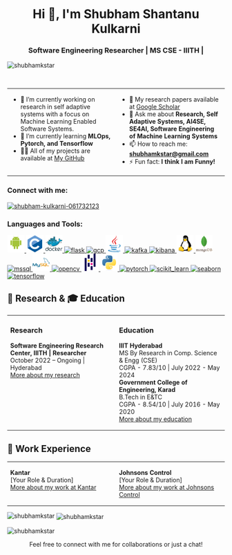 <h1 align="center">Hi 👋, I'm Shubham Shantanu Kulkarni</h1>
<h3 align="center">Software Engineering Researcher | MS CSE - IIITH |</h3>
<p align="left"> <img src="https://komarev.com/ghpvc/?username=shubhamkstar&label=Profile%20views&color=0e75b6&style=flat" alt="shubhamkstar" /> </p>
<p align="left"> <a href="https://twitter.com/" target="blank"><img src="https://img.shields.io/twitter/follow/?logo=twitter&style=for-the-badge" alt="" /></a> </p>
<table>
<tr>
<td valign="top" width="50%">

- 🔭 I’m currently working on research in self adaptive systems with a focus on Machine Learning Enabled Software Systems.
- 🌱 I’m currently learning **MLOps, Pytorch, and Tensorflow**
- 👨‍💻 All of my projects are available at [My GitHub](https://github.com/Shubhamkstar)

</td>
<td valign="top" width="50%">

- 📝 My research papers available at [Google Scholar](https://scholar.google.com/citations?user=_H0VkbYAAAAJ&hl=en)
- 💬 Ask me about **Research, Self Adaptive Systems, AI4SE, SE4AI, Software Engineering of Machine Learning Systems**
- 📫 How to reach me: **shubhamkstar@gmail.com**
- ⚡ Fun fact: **I think I am Funny!**

</td>
</tr>
</table>

<h3 align="left">Connect with me:</h3>
<p align="left">
<a href="https://linkedin.com/in/shubham-kulkarni-061732123" target="blank"><img align="center" src="https://raw.githubusercontent.com/rahuldkjain/github-profile-readme-generator/master/src/images/icons/Social/linked-in-alt.svg" alt="shubham-kulkarni-061732123" height="30" width="40" /></a>
</p>

<h3 align="left">Languages and Tools:</h3>
<p align="left"> <a href="https://developer.android.com" target="_blank" rel="noreferrer"> <img src="https://raw.githubusercontent.com/devicons/devicon/master/icons/android/android-original-wordmark.svg" alt="android" width="40" height="40"/> </a> <a href="https://www.cprogramming.com/" target="_blank" rel="noreferrer"> <img src="https://raw.githubusercontent.com/devicons/devicon/master/icons/c/c-original.svg" alt="c" width="40" height="40"/> </a> <a href="https://www.docker.com/" target="_blank" rel="noreferrer"> <img src="https://raw.githubusercontent.com/devicons/devicon/master/icons/docker/docker-original-wordmark.svg" alt="docker" width="40" height="40"/> </a> <a href="https://flask.palletsprojects.com/" target="_blank" rel="noreferrer"> <img src="https://www.vectorlogo.zone/logos/pocoo_flask/pocoo_flask-icon.svg" alt="flask" width="40" height="40"/> </a> <a href="https://cloud.google.com" target="_blank" rel="noreferrer"> <img src="https://www.vectorlogo.zone/logos/google_cloud/google_cloud-icon.svg" alt="gcp" width="40" height="40"/> </a> <a href="https://www.java.com" target="_blank" rel="noreferrer"> <img src="https://raw.githubusercontent.com/devicons/devicon/master/icons/java/java-original.svg" alt="java" width="40" height="40"/> </a> <a href="https://kafka.apache.org/" target="_blank" rel="noreferrer"> <img src="https://www.vectorlogo.zone/logos/apache_kafka/apache_kafka-icon.svg" alt="kafka" width="40" height="40"/> </a> <a href="https://www.elastic.co/kibana" target="_blank" rel="noreferrer"> <img src="https://www.vectorlogo.zone/logos/elasticco_kibana/elasticco_kibana-icon.svg" alt="kibana" width="40" height="40"/> </a> <a href="https://www.linux.org/" target="_blank" rel="noreferrer"> <img src="https://raw.githubusercontent.com/devicons/devicon/master/icons/linux/linux-original.svg" alt="linux" width="40" height="40"/> </a> <a href="https://www.mongodb.com/" target="_blank" rel="noreferrer"> <img src="https://raw.githubusercontent.com/devicons/devicon/master/icons/mongodb/mongodb-original-wordmark.svg" alt="mongodb" width="40" height="40"/> </a> <a href="https://www.microsoft.com/en-us/sql-server" target="_blank" rel="noreferrer"> <img src="https://www.svgrepo.com/show/303229/microsoft-sql-server-logo.svg" alt="mssql" width="40" height="40"/> </a> <a href="https://www.mysql.com/" target="_blank" rel="noreferrer"> <img src="https://raw.githubusercontent.com/devicons/devicon/master/icons/mysql/mysql-original-wordmark.svg" alt="mysql" width="40" height="40"/> </a> <a href="https://opencv.org/" target="_blank" rel="noreferrer"> <img src="https://www.vectorlogo.zone/logos/opencv/opencv-icon.svg" alt="opencv" width="40" height="40"/> </a> <a href="https://pandas.pydata.org/" target="_blank" rel="noreferrer"> <img src="https://raw.githubusercontent.com/devicons/devicon/2ae2a900d2f041da66e950e4d48052658d850630/icons/pandas/pandas-original.svg" alt="pandas" width="40" height="40"/> </a> <a href="https://www.python.org" target="_blank" rel="noreferrer"> <img src="https://raw.githubusercontent.com/devicons/devicon/master/icons/python/python-original.svg" alt="python" width="40" height="40"/> </a> <a href="https://pytorch.org/" target="_blank" rel="noreferrer"> <img src="https://www.vectorlogo.zone/logos/pytorch/pytorch-icon.svg" alt="pytorch" width="40" height="40"/> </a> <a href="https://scikit-learn.org/" target="_blank" rel="noreferrer"> <img src="https://upload.wikimedia.org/wikipedia/commons/0/05/Scikit_learn_logo_small.svg" alt="scikit_learn" width="40" height="40"/> </a> <a href="https://seaborn.pydata.org/" target="_blank" rel="noreferrer"> <img src="https://seaborn.pydata.org/_images/logo-mark-lightbg.svg" alt="seaborn" width="40" height="40"/> </a> <a href="https://www.tensorflow.org" target="_blank" rel="noreferrer"> <img src="https://www.vectorlogo.zone/logos/tensorflow/tensorflow-icon.svg" alt="tensorflow" width="40" height="40"/> </a> </p>

<!-- Research and Education -->
<h2 align="left">🔬 Research & 🎓 Education</h2>
<table>
<tr>
    <td valign="top" width="50%">
        <h3>Research</h3>
        <p><b>Software Engineering Research Center, IIITH | Researcher</b><br>
        October 2022 – Ongoing | Hyderabad<br>
        <a href="LINK_TO_DETAILED_RESEARCH_REPO">More about my research</a></p>
    </td>
    <td valign="top" width="50%">
        <h3>Education</h3>
        <p><b>IIIT Hyderabad</b><br>
        MS By Research in Comp. Science & Engg (CSE)<br>
        CGPA - 7.83/10 | July 2022 - May 2024<br>
        <b>Government College of Engineering, Karad</b><br>
        B.Tech in E&TC<br>
        CGPA - 8.54/10 | July 2016 - May 2020<br>
        <a href="LINK_TO_DETAILED_EDUCATION_REPO">More about my education</a></p>
    </td>
</tr>
</table>

<!-- Work Experience -->
<h2 align="left">👔 Work Experience</h2>
<table>
<tr>
    <td valign="top" width="50%">
        <p><b>Kantar</b><br>
        [Your Role & Duration]<br>
        <a href="LINK_TO_KANTAR_REPO">More about my work at Kantar</a></p>
    </td>
    <td valign="top" width="50%">
        <p><b>Johnsons Control</b><br>
        [Your Role & Duration]<br>
        <a href="LINK_TO_JOHNSONS_CONTROL_REPO">More about my work at Johnsons Control</a></p>
    </td>
</tr>
</table>

<p><img align="left" src="https://github-readme-stats.vercel.app/api/top-langs?username=shubhamkstar&show_icons=true&locale=en&layout=compact" alt="shubhamkstar" /></p>

<p>&nbsp;<img align="center" src="https://github-readme-stats.vercel.app/api?username=shubhamkstar&show_icons=true&locale=en" alt="shubhamkstar" /></p>

<p><img align="center" src="https://github-readme-streak-stats.herokuapp.com/?user=shubhamkstar&" alt="shubhamkstar" /></p>
<!-- Footer -->
<p align="center">Feel free to connect with me for collaborations or just a chat!</p>
